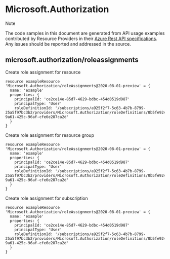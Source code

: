 # Microsoft.Authorization
  
> [!NOTE]
> The code samples in this document are generated from API usage examples contributed by Resource Providers in their [Azure Rest API specifications](https://github.com/Azure/azure-rest-api-specs). Any issues should be reported and addressed in the source.


## microsoft.authorization/roleassignments

Create role assignment for resource
```bicep
resource exampleResource 'Microsoft.Authorization/roleAssignments@2020-08-01-preview' = {
  name: 'example'
  properties: {
    principalId: 'ce2ce14e-85d7-4629-bdbc-454d0519d987'
    principalType: 'User'
    roleDefinitionId: '/subscriptions/a925f2f7-5c63-4b7b-8799-25a5f97bc3b2/providers/Microsoft.Authorization/roleDefinitions/0b5fe924-9a61-425c-96af-cfe6e287ca2d'
  }
}
```

Create role assignment for resource group
```bicep
resource exampleResource 'Microsoft.Authorization/roleAssignments@2020-08-01-preview' = {
  name: 'example'
  properties: {
    principalId: 'ce2ce14e-85d7-4629-bdbc-454d0519d987'
    principalType: 'User'
    roleDefinitionId: '/subscriptions/a925f2f7-5c63-4b7b-8799-25a5f97bc3b2/providers/Microsoft.Authorization/roleDefinitions/0b5fe924-9a61-425c-96af-cfe6e287ca2d'
  }
}
```

Create role assignment for subscription
```bicep
resource exampleResource 'Microsoft.Authorization/roleAssignments@2020-08-01-preview' = {
  name: 'example'
  properties: {
    principalId: 'ce2ce14e-85d7-4629-bdbc-454d0519d987'
    principalType: 'User'
    roleDefinitionId: '/subscriptions/a925f2f7-5c63-4b7b-8799-25a5f97bc3b2/providers/Microsoft.Authorization/roleDefinitions/0b5fe924-9a61-425c-96af-cfe6e287ca2d'
  }
}
```
